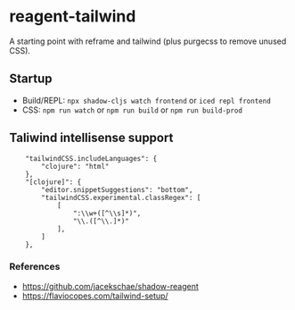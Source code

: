 # reagent-tailwind

A starting point with reframe and tailwind (plus purgecss to remove unused CSS).

## Startup

- Build/REPL: `npx shadow-cljs watch frontend` or `iced repl frontend`
- CSS: `npm run watch` or `npm run build` or `npm run build-prod`

## Taliwind intellisense support

```
    "tailwindCSS.includeLanguages": {
        "clojure": "html"
    },
    "[clojure]": {
        "editor.snippetSuggestions": "bottom",
        "tailwindCSS.experimental.classRegex": [
            [
                ":\\w+([^\\s]*)",
                "\\.([^\\.]*)"
            ],
        ]
    },
```

### References
- https://github.com/jacekschae/shadow-reagent
- https://flaviocopes.com/tailwind-setup/
